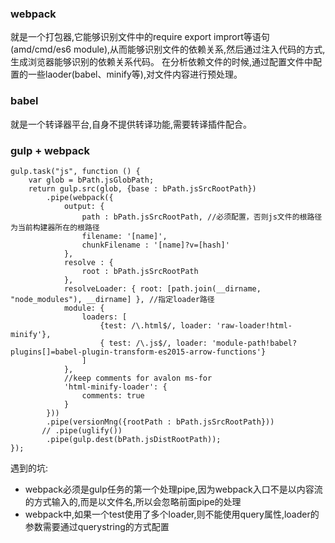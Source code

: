 ### webpack
就是一个打包器,它能够识别文件中的require export imprort等语句(amd/cmd/es6 module),从而能够识别文件的依赖关系,然后通过注入代码的方式,生成浏览器能够识别的依赖关系代码。
在分析依赖文件的时候,通过配置文件中配置的一些laoder(babel、minify等),对文件内容进行预处理。

### babel
就是一个转译器平台,自身不提供转译功能,需要转译插件配合。


### gulp + webpack 

```
gulp.task("js", function () {
    var glob = bPath.jsGlobPath;
    return gulp.src(glob, {base : bPath.jsSrcRootPath})
        .pipe(webpack({
            output: {
                path : bPath.jsSrcRootPath, //必须配置，否则js文件的根路径为当前构建器所在的根路径
                filename: '[name]',
                chunkFilename : '[name]?v=[hash]'
            },
            resolve : {
                root : bPath.jsSrcRootPath
            },
            resolveLoader: { root: [path.join(__dirname, "node_modules"), __dirname] }, //指定loader路径
            module: {
                loaders: [
                    {test: /\.html$/, loader: 'raw-loader!html-minify'},
                    { test: /\.js$/, loader: 'module-path!babel?plugins[]=babel-plugin-transform-es2015-arrow-functions'}
                ]
            },
            //keep comments for avalon ms-for
            'html-minify-loader': {
                comments: true
            }
        }))
        .pipe(versionMng({rootPath : bPath.jsSrcRootPath}))
       // .pipe(uglify())
        .pipe(gulp.dest(bPath.jsDistRootPath));
});
```

遇到的坑:
- webpack必须是gulp任务的第一个处理pipe,因为webpack入口不是以内容流的方式输入的,而是以文件名,所以会忽略前面pipe的处理
- webpack中,如果一个test使用了多个loader,则不能使用query属性,loader的参数需要通过querystring的方式配置